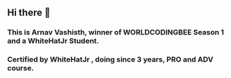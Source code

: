 ## Hi there 👋
### This is Arnav Vashisth, winner of WORLDCODINGBEE Season 1 and a WhiteHatJr Student. 
### Certified by WhiteHatJr , doing since 3 years, PRO and ADV course.
